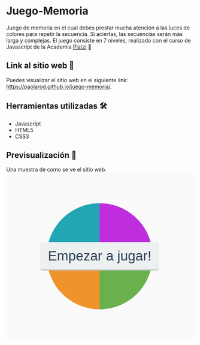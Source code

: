 # Juego-Memoria

Juego de memoria en el cual debes prestar mucha atención a las luces de colores para repetir la secuencia. Si aciertas, las secuencias serán más larga y complejas. El juego consiste en 7 niveles, realizado con el curso de Javascript de la Academia [Platzi](https://platzi.com/) 🚀 

## Link al sitio web 📌
Puedes visualizar el sitio web en el siguiente link:
https://paolarod.github.io/juego-memoria/.
 

## Herramientas utilizadas 🛠️
* Javascript 
* HTML5
* CSS3

## Previsualización 📖
Una muestra de como se ve el sitio web. 
![](https://github.com/PaolaRod/juego-memoria/blob/master/images/memoria.png)
